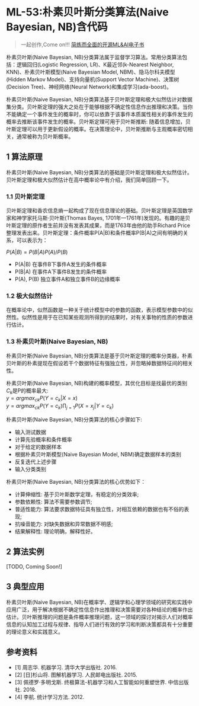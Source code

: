 # ML-53:朴素贝叶斯分类算法(Naive Bayesian, NB)含代码

> 一起创作,Come on!!! [简练而全面的开源ML&AI电子书](https://github.com/media-tm/MTOpenML)

朴素贝叶斯(Naive Bayesian, NB)分类算法属于监督学习算法。常用分类算法包括：逻辑回归(Logistic Regression, LR)、K最近邻(k-Nearest Neighbor, KNN)、朴素贝叶斯模型(Naive Bayesian Model, NBM)、隐马尔科夫模型(Hidden Markov Model)、支持向量机(Support Vector Machine)、决策树(Decision Tree)、神经网络(Neural Network)和集成学习(ada-boost)。

朴素贝叶斯(Naive Bayesian, NB)分类算法基于贝叶斯定理和极大似然估计对数据集分类。贝叶斯定理的强大之处在于能够根据不确定性信息作出推理和决策。当你不能确定一个事件发生的概率时，你可以依靠于该事件本质属性相关的事件发生的概率去推断该事件发生的概率。贝叶斯定理可用于贝叶斯推断: 随着信息增加，贝叶斯定理可以用于更新假设的概率。在决策理论中，贝叶斯推断与主观概率密切相关，通常被称为贝叶斯概率。

## 1 算法原理

朴素贝叶斯(Naive Bayesian, NB)分类算法的基础是贝叶斯定理和极大似然估计。贝叶斯定理和极大似然估计在高中概率论中有介绍，我们简单回顾一下。

### 1.1 贝叶斯定理

贝叶斯定理和香农信息熵一起构成了现在信息理论的基础。贝叶斯定理是英国数学家和神学家托马斯·贝叶斯(Thomas Bayes, 1701年—1761年)发现的。有趣的是贝叶斯定理的原作者生前并没有发表其成果，而是1763年由他的助手Richard Price整理发表出来。贝叶斯定理：条件概率P(A|B)和条件概率P(B|A)之间有明确的关系，可以表示为：

$P(A|B)=P(B|A)P(A)/P(B)$

- P(A|B) 在事件B下事件A发生的条件概率
- P(B|A) 在事件A下事件B发生的条件概率
- P(A), P(B) 独立事件A和独立事件B的边缘概率

### 1.2 极大似然估计

在概率论中，似然函数是一种关于统计模型中的参数的函数，表示模型参数中的似然性。似然性是用于在已知某些观测所得到的结果时，对有关事物的性质的参数进行估计。

### 1.3 朴素贝叶斯(Naive Bayesian, NB)

朴素贝叶斯(Naive Bayesian, NB)分类算法是基于贝叶斯定理的概率分类器，朴素贝叶斯的朴素提现在假设若干个数据特征有强独立性，并忽略掉数据特征间的相关性。

朴素贝叶斯(Naive Bayesian, NB)构建的概率模型，其优化目标是找最优的类别$C_k$是P的概率最大:  
$y=argmax_{ck}P(Y=c_k|X=x)$  
$y=argmax_{ck}P(Y=c_k)\prod_{j=1}P(X=x_j|Y=c_k)$

朴素贝叶斯(Naive Bayesian, NB)分类算法的核心步骤如下:

- 输入测试数据
- 计算先验概率和条件概率
- 对于给定的数据样本
- 根据朴素贝叶斯模型(Naive Bayesian Model, NBM)确定数据样本的类别
- 反复迭代上述步骤
- 输入分类类别

朴素贝叶斯(Naive Bayesian, NB)分类算法的核心优势如下：

- 计算伸缩性: 基于贝叶斯数学定理，有稳定的分类效率;
- 参数依赖性: 算法不需要参数调节;
- 普适性能力: 算法要求数据特征具有独立性，对相互依赖的数据也有不俗的表现;
- 抗噪音能力: 对缺失数据和异常数据不明感;
- 结果解释性: 理论明确，解释性好。

## 2 算法实例

[TODO, Coming Soon!]

## 3 典型应用

朴素贝叶斯(Naive Bayesian, NB)在概率学、逻辑学和心理学领域的研究和实践中应用广泛，用于解决根据不确定性信息作出推理和决策需要对各种结论的概率作出估计。贝叶斯推理的问题是条件概率推理问题，这一领域的探讨对揭示人们对概率信息的认知加工过程与规律、指导人们进行有效的学习和判断决策都具有十分重要的理论意义和实践意义。

## 参考资料

- [1] 周志华. 机器学习. 清华大学出版社. 2016.
- [2] [日]杉山将. 图解机器学习. 人民邮电出版社. 2015.
- [3] 佩德罗·多明戈斯. 终极算法-机器学习和人工智能如何重塑世界. 中信出版社. 2018.
- [4] 李航. 统计学习方法. 2012.